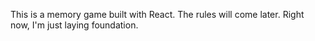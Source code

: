 This is a memory game built with React. The rules will come later. Right now, I'm just laying foundation.
